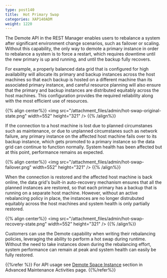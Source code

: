 ```yaml
---
type: post140
title:  Hot Primary Swap
categories: XAP140ADM
weight: 1220
---
```



The Demote API in the REST Manager enables users to rebalance a system after significant environment change scenarios, such as failover or scaling. Without this capability, the only way to demote a primary instance in order to rebalance a system is to force a restart, which requires downtime until the new primary is up and running, and until the backup fully recovers. 


For example, a properly balanced data grid that is configured for high availability will allocate its primary and backup instances across the host machines so that each backup is hosted on a different machine than its associated primary instance, and careful resource planning will also ensure that the primary and backup instances are distributed equitably across the host machines. This configuration provides the required reliability along with the most efficient use of resources.

{{% align center%}}
<img src="/attachment_files/admin/hot-swap-original-state.png" width=552" height="321" />
{{% /align%}}

If the connection to a host machine is lost due to planned circumstanes such as maintenance, or due to unplanned circumstanes such as network failure, any primary instance on the affected host machine fails over to its backup instance, which gets promoted to a primary instance so the data grid can continue to function normally. System health has been affected but at this point, performance remains as expected.

{{% align center%}}
<img src="/attachment_files/admin/hot-swap-failover.png" width=552" height="321" />
{{% /align%}}

When the connection is restored and the affected host machine is back online, the data grid's built-in auto-recovery mechanism ensures that all the planned instances are restored, so that each primary has a backup that is running on a separate host machine. However, without an active rebalancing policy in place, the instances are no longer distrubuted equitably across the host machines and system health is only partially restored. 

{{% align center%}}
<img src="/attachment_files/admin/hot-swap-recovery-state.png" width=552" height="321" />
{{% /align%}}


Customers can use the Demote capability when writing their rebalancing policies, leveraging the ability to perform a hot swap during runtime. Without the need to take instances down during the rebalancing effort, system performance can remain at peak and system health can easily be fully restored.


{{%refer %}}
For API usage see [Demote Space Instance](./admin-quiesce-pu.html#demoting-a-primary-processing-unit-instance) section in Advanced Maintenance Activities page.
{{%/refer%}}